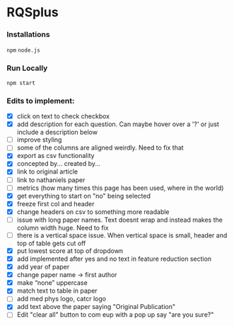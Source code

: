 # RQSplus

### Installations

`npm`
`node.js`

### Run Locally

`npm start`

### Edits to implement:

- [x] click on text to check checkbox
- [x] add description for each question. Can maybe hover over a '?' or just include a description below
- [ ] improve styling
- [ ] some of the columns are aligned weirdly. Need to fix that
- [x] export as csv functionality
- [x] concepted by... created by...
- [x] link to original article
- [ ] link to nathaniels paper
- [ ] metrics (how many times this page has been used, where in the world)
- [x] get everything to start on "no" being selected
- [X] freeze first col and header
- [X] change headers on csv to something more readable
- [ ] issue with long paper names. Text doesnt wrap and instead makes the column width huge. Need to fix
- [ ] there is a vertical space issue. When vertical space is small, header and top of table gets cut off
- [x] put lowest score at top of dropdown
- [x]  add implemented after yes and no text in feature reduction section
- [x]  add year of paper
- [x]  change paper name → first author
- [x]  make “none” uppercase
- [x]  match text to table in paper
- [ ]  add med phys logo, catcr logo
- [x]  add text above the paper saying "Original Publication"
- [ ]  Edit "clear all" button to com eup with a pop up say "are you sure?"
